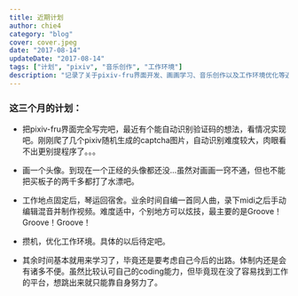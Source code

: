 ```yaml
---
title: 近期计划
author: chie4
category: "blog"
cover: cover.jpeg
date: "2017-08-14"
updateDate: "2017-08-14"
tags: ["计划", "pixiv", "音乐创作", "工作环境"]
description: "记录了关于pixiv-fru界面开发、画画学习、音乐创作以及工作环境优化等近期个人计划。"
---
```


### 这三个月的计划：

* 把pixiv-fru界面完全写完吧，最近有个能自动识别验证码的想法，看情况实现吧。刚刚爬了几个pixiv随机生成的captcha图片，自动识别难度较大，肉眼看不出更别提程序了。。。

* 画一个头像。到现在一个正经的头像都还没...虽然对画画一窍不通，但也不能把买板子的两千多都打了水漂吧。

* 工作地点固定后，琴运回宿舍。业余时间自编一首同人曲，录下midi之后手动编辑混音并制作视频。难度适中，个别地方可以炫技，最主要的是Groove！Groove！Groove！

* 攒机，优化工作环境。具体的以后待定吧。

* 其余时间基本就用来学习了，毕竟还是要考虑自己今后的出路。体制内还是会有诸多不便。虽然比较认可自己的coding能力，但毕竟现在没了容易找到工作的平台，想跳出来就只能靠自身努力了。

